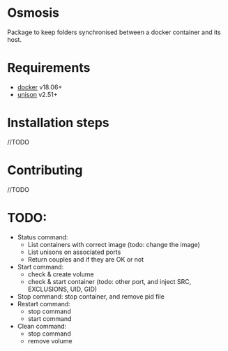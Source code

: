 # Osmosis

Package to keep folders synchronised between a docker container and its host.


# Requirements

* [docker](https://docs.docker.com/install/overview/) v18.06+
* [unison](https://www.cis.upenn.edu/~bcpierce/unison/download.html) v2.51+

# Installation steps

//TODO

# Contributing

//TODO

# TODO:

* Status command:
    * List containers with correct image (todo: change the image)
    * List unisons on associated ports
    * Return couples and if they are OK or not
* Start command:
    * check & create volume
    * check & start container (todo: other port, and inject SRC, EXCLUSIONS, UID, GID)
* Stop command: stop container, and remove pid file
* Restart command:
    * stop command
    * start command
* Clean command:
    * stop command
    * remove volume
